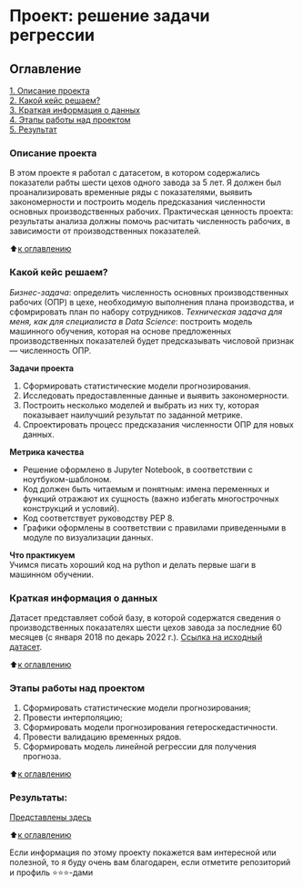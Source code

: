 # Проект: решение задачи регрессии

## Оглавление  
[1. Описание проекта](.README.md#Описание-проекта)  
[2. Какой кейс решаем?](.README.md#Какой-кейс-решаем)  
[3. Краткая информация о данных](.README.md#Краткая-информация-о-данных)  
[4. Этапы работы над проектом](.README.md#Этапы-работы-над-проектом)  
[5. Результат](.README.md#Результат)    

### Описание проекта    
В этом проекте я работал с датасетом, в котором содержались показатели рабты шести цехов одного завода за 5 лет. Я должен был проанализировать временные ряды с показателями, выявить закономерности и построить модель предсказания численности основных производственных рабочих. 
Практическая ценность проекта: результаты анализа должны помочь расчитать численность рабочих, в зависимости от производственных показателей.

:arrow_up:[к оглавлению](_)


### Какой кейс решаем?    
*Бизнес-задача*: определить численность основных производственных рабочих (ОПР) в цехе, необходимую выполнения плана производства, и сфомрировать план по набору сотрудников.
*Техническая задача для меня, как для специалиста в Data Science*: построить модель машинного обучения, которая на основе предложенных производственных показателей будет предсказывать числовой признак — численность ОПР.

**Задачи проекта**  
1. Сформировать статистические модели прогнозирования.
2. Исследовать предоставленные данные и выявить закономерности.
3. Построить несколько моделей и выбрать из них ту, которая показывает наилучший результат по заданной метрике.
4. Спроектировать процесс предсказания численности ОПР для новых данных.

**Метрика качества**     
- Решение оформлено в Jupyter Notebook, в соответствии с ноутбуком-шаблоном.
- Код должен быть читаемым и понятным: имена переменных и функций отражают их сущность (важно избегать многострочных конструкций и условий).
- Код соответствует руководству PEP 8.
- Графики оформлены в соответствии с правилами приведенными в модуле по визуализации данных.

**Что практикуем**     
Учимся писать хороший код на python и делать первые шаги в машинном обучении.


### Краткая информация о данных
Датасет представляет собой базу, в которой содержатся сведения о производственных показателях шести цехов завода за последние 60 месяцев (с января 2018 по декарь 2022 г.).
[Ссылка на исходный датасет](https://github.com/ConstantinVP/DS_learning/tree/master/Final%20project/Data).
  
:arrow_up:[к оглавлению](.README.md#Оглавление)


### Этапы работы над проектом  
1. Сформировать статистические модели прогнозирования;
2. Провести интерполяцию;
3. Сформировать модели прогнозирования гетероскедастичности. 
4. Провести валидацию временных рядов.
5. Сформировать модель линейной регрессии для получения прогноза.

:arrow_up:[к оглавлению](.README.md#Оглавление)


### Результаты:  
[Представлены здесь](https://github.com/ConstantinVP/DS_learning/blob/master/Final_Project/Final_Project.ipynb)

:arrow_up:[к оглавлению](.README.md#Оглавление)


Если информация по этому проекту покажется вам интересной или полезной, то я буду очень вам благодарен, если отметите репозиторий и профиль ⭐️⭐️⭐️-дами